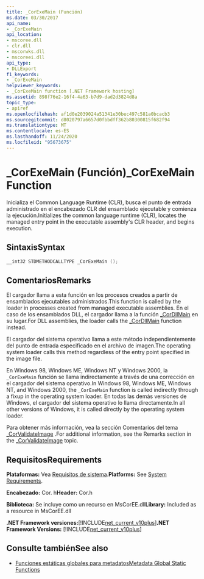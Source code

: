 ```yaml
---
title: _CorExeMain (Función)
ms.date: 03/30/2017
api_name:
- _CorExeMain
api_location:
- mscoree.dll
- clr.dll
- mscorwks.dll
- mscoreei.dll
api_type:
- DLLExport
f1_keywords:
- _CorExeMain
helpviewer_keywords:
- _CorExeMain function [.NET Framework hosting]
ms.assetid: 898f76e2-16f4-4a63-b7d9-dad2d3824d8a
topic_type:
- apiref
ms.openlocfilehash: af1d0e2039024a51341e30bec497c581a0bcacb3
ms.sourcegitcommit: d8020797a6657d0fbbdff362b80300815f682f94
ms.translationtype: MT
ms.contentlocale: es-ES
ms.lasthandoff: 11/24/2020
ms.locfileid: "95673675"
---
```

# <a name="_corexemain-function"></a><span data-ttu-id="c1692-102">_CorExeMain (Función)</span><span class="sxs-lookup"><span data-stu-id="c1692-102">_CorExeMain Function</span></span>

<span data-ttu-id="c1692-103">Inicializa el Common Language Runtime (CLR), busca el punto de entrada administrado en el encabezado CLR del ensamblado ejecutable y comienza la ejecución.</span><span class="sxs-lookup"><span data-stu-id="c1692-103">Initializes the common language runtime (CLR), locates the managed entry point in the executable assembly's CLR header, and begins execution.</span></span>  
  
## <a name="syntax"></a><span data-ttu-id="c1692-104">Sintaxis</span><span class="sxs-lookup"><span data-stu-id="c1692-104">Syntax</span></span>  
  
```cpp  
__int32 STDMETHODCALLTYPE _CorExeMain ();  
```  
  
## <a name="remarks"></a><span data-ttu-id="c1692-105">Comentarios</span><span class="sxs-lookup"><span data-stu-id="c1692-105">Remarks</span></span>  

 <span data-ttu-id="c1692-106">El cargador llama a esta función en los procesos creados a partir de ensamblados ejecutables administrados.</span><span class="sxs-lookup"><span data-stu-id="c1692-106">This function is called by the loader in processes created from managed executable assemblies.</span></span> <span data-ttu-id="c1692-107">En el caso de los ensamblados DLL, el cargador llama a la función [_CorDllMain](cordllmain-function.md) en su lugar.</span><span class="sxs-lookup"><span data-stu-id="c1692-107">For DLL assemblies, the loader calls the [_CorDllMain](cordllmain-function.md) function instead.</span></span>  
  
 <span data-ttu-id="c1692-108">El cargador del sistema operativo llama a este método independientemente del punto de entrada especificado en el archivo de imagen.</span><span class="sxs-lookup"><span data-stu-id="c1692-108">The operating system loader calls this method regardless of the entry point specified in the image file.</span></span>  
  
 <span data-ttu-id="c1692-109">En Windows 98, Windows ME, Windows NT y Windows 2000, la `_CorExeMain` función se llama indirectamente a través de una corrección en el cargador del sistema operativo.</span><span class="sxs-lookup"><span data-stu-id="c1692-109">In Windows 98, Windows ME, Windows NT, and Windows 2000, the `_CorExeMain` function is called indirectly through a fixup in the operating system loader.</span></span> <span data-ttu-id="c1692-110">En todas las demás versiones de Windows, el cargador del sistema operativo lo llama directamente.</span><span class="sxs-lookup"><span data-stu-id="c1692-110">In all other versions of Windows, it is called directly by the operating system loader.</span></span>  
  
 <span data-ttu-id="c1692-111">Para obtener más información, vea la sección Comentarios del tema [_CorValidateImage](corvalidateimage-function.md) .</span><span class="sxs-lookup"><span data-stu-id="c1692-111">For additional information, see the Remarks section in the [_CorValidateImage](corvalidateimage-function.md) topic.</span></span>  
  
## <a name="requirements"></a><span data-ttu-id="c1692-112">Requisitos</span><span class="sxs-lookup"><span data-stu-id="c1692-112">Requirements</span></span>  

 <span data-ttu-id="c1692-113">**Plataformas:** Vea [Requisitos de sistema](../../get-started/system-requirements.md).</span><span class="sxs-lookup"><span data-stu-id="c1692-113">**Platforms:** See [System Requirements](../../get-started/system-requirements.md).</span></span>  
  
 <span data-ttu-id="c1692-114">**Encabezado:** Cor. h</span><span class="sxs-lookup"><span data-stu-id="c1692-114">**Header:** Cor.h</span></span>  
  
 <span data-ttu-id="c1692-115">**Biblioteca:** Se incluye como un recurso en MsCorEE.dll</span><span class="sxs-lookup"><span data-stu-id="c1692-115">**Library:** Included as a resource in MsCorEE.dll</span></span>  
  
 <span data-ttu-id="c1692-116">**.NET Framework versiones:**[!INCLUDE[net_current_v10plus](../../../../includes/net-current-v10plus-md.md)]</span><span class="sxs-lookup"><span data-stu-id="c1692-116">**.NET Framework Versions:** [!INCLUDE[net_current_v10plus](../../../../includes/net-current-v10plus-md.md)]</span></span>  
  
## <a name="see-also"></a><span data-ttu-id="c1692-117">Consulte también</span><span class="sxs-lookup"><span data-stu-id="c1692-117">See also</span></span>

- [<span data-ttu-id="c1692-118">Funciones estáticas globales para metadatos</span><span class="sxs-lookup"><span data-stu-id="c1692-118">Metadata Global Static Functions</span></span>](../metadata/metadata-global-static-functions.md)
